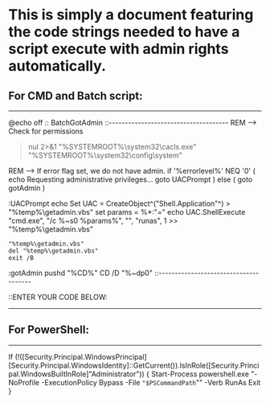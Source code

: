 # This is simply a document featuring the code strings needed to have a script execute with admin rights automatically.

<h2>For CMD and Batch script:</h2>

---

@echo off
:: BatchGotAdmin
::-------------------------------------
REM  --> Check for permissions
>nul 2>&1 "%SYSTEMROOT%\system32\cacls.exe" "%SYSTEMROOT%\system32\config\system"

REM --> If error flag set, we do not have admin.
if '%errorlevel%' NEQ '0' (
    echo Requesting administrative privileges...
    goto UACPrompt
) else ( goto gotAdmin )

:UACPrompt
    echo Set UAC = CreateObject^("Shell.Application"^) > "%temp%\getadmin.vbs"
    set params = %*:"="
    echo UAC.ShellExecute "cmd.exe", "/c %~s0 %params%", "", "runas", 1 >> "%temp%\getadmin.vbs"

    "%temp%\getadmin.vbs"
    del "%temp%\getadmin.vbs"
    exit /B

:gotAdmin
    pushd "%CD%"
    CD /D "%~dp0"
::--------------------------------------

::ENTER YOUR CODE BELOW:

---

<h2>For PowerShell:</h2>

---

If (!([Security.Principal.WindowsPrincipal][Security.Principal.WindowsIdentity]::GetCurrent()).IsInRole([Security.Principal.WindowsBuiltInRole]"Administrator")) {
	Start-Process powershell.exe "-NoProfile -ExecutionPolicy Bypass -File `"$PSCommandPath`"" -Verb RunAs
    Exit
}
